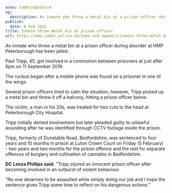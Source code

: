 ```yaml
area: Cambridgeshire
og:
  description: An inmate who threw a metal bin at a prison officer during disorder at HMP Peterborough has been jailed.
publish:
  date: 8 Feb 2021
title: Inmate threw metal bin at prison officer
url: https://www.cambs.police.uk/news-and-appeals/inmate-threw-metal-bin-at-prison-officer
```

An inmate who threw a metal bin at a prison officer during disorder at HMP Peterborough has been jailed.

Paul Tripp, 45, got involved in a commotion between prisoners at just after 6pm on 11 September 2019.

The ruckus began after a mobile phone was found on a prisoner in one of the wings.

Several prison officers tried to calm the situation, however, Tripp picked up a metal bin and threw it off a balcony, hitting a prison officer below.

The victim, a man in his 20s, was treated for two cuts to the head at Peterborough City Hospital.

Tripp initially denied involvement but later pleaded guilty to unlawful wounding after he was identified through CCTV footage inside the prison.

Tripp, formerly of Dunstable Road, Bedfordshire, was sentenced to four years and 10 months in prison at Luton Crown Court on Friday (5 February) - two years and two months for the prison offence and the rest for separate offences of burglary and cultivation of cannabis in Bedfordshire.

**DC Leeza Phillips said:** "Tripp injured an innocent prison officer after becoming involved in an outburst of violent behaviour.

"No one deserves to be assaulted while simply doing our job and I hope the sentence gives Tripp some time to reflect on his dangerous actions."
